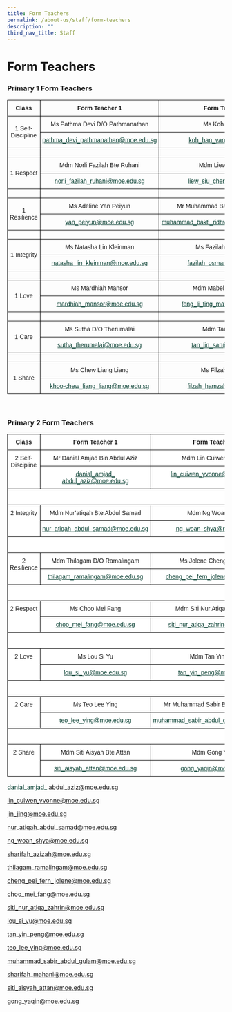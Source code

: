 ```yaml
---
title: Form Teachers
permalink: /about-us/staff/form-teachers
description: ""
third_nav_title: Staff
---
```

<h1><b>Form Teachers</h1></b>

<h3>Primary 1 Form Teachers</h3>

<table style="border-collapse:collapse;border-spacing:0" class="tg"><thead><tr><th style="border-color:#000000;border-style:solid;border-width:1px;font-family:Arial, sans-serif;font-size:14px;font-weight:bold;overflow:hidden;padding:10px 5px;text-align:center;vertical-align:middle;word-break:normal">Class</th><th style="border-color:#000000;border-style:solid;border-width:1px;font-family:Arial, sans-serif;font-size:14px;font-weight:bold;overflow:hidden;padding:10px 5px;text-align:center;vertical-align:middle;word-break:normal">Form Teacher 1</th><th style="border-color:#000000;border-style:solid;border-width:1px;font-family:Arial, sans-serif;font-size:14px;font-weight:bold;overflow:hidden;padding:10px 5px;text-align:center;vertical-align:middle;word-break:normal">Form Teacher 2</th></tr></thead><tbody><tr><td style="border-color:#000000;border-style:solid;border-width:1px;font-family:Arial, sans-serif;font-size:14px;overflow:hidden;padding:10px 5px;text-align:center;vertical-align:middle;word-break:normal" rowspan="2">1 Self-Discipline</td><td style="border-color:#000000;border-style:solid;border-width:1px;font-family:Arial, sans-serif;font-size:14px;overflow:hidden;padding:10px 5px;text-align:center;vertical-align:middle;word-break:normal">Ms Pathma Devi D/O Pathmanathan</td><td style="border-color:#000000;border-style:solid;border-width:1px;font-family:Arial, sans-serif;font-size:14px;overflow:hidden;padding:10px 5px;text-align:center;vertical-align:middle;word-break:normal">Ms Koh Han Yan</td></tr><tr><td style="border-color:#000000;border-style:solid;border-width:1px;font-family:Arial, sans-serif;font-size:14px;overflow:hidden;padding:10px 5px;text-align:center;vertical-align:middle;word-break:normal"><a href="mailto:pathma_devi_pathmanathan@moe.edu.sg" style="margin: 0px; outline: 0px; padding: 0px; color: rgb(3, 60, 46); text-decoration: underline;">pathma_devi_pathmanathan@moe.edu.sg</a><td style="border-color:#000000;border-style:solid;border-width:1px;font-family:Arial, sans-serif;font-size:14px;overflow:hidden;padding:10px 5px;text-align:center;vertical-align:middle;word-break:normal"><a href="mailto:koh_han_yan@moe.edu.sg" style="margin: 0px; outline: 0px; padding: 0px; color: rgb(3, 60, 46); text-decoration: underline;">koh_han_yan@moe.edu.sg</a></tr><tr><td style="border-color:#000000;border-style:solid;border-width:1px;font-family:Arial, sans-serif;font-size:14px;overflow:hidden;padding:10px 5px;text-align:center;vertical-align:middle;word-break:normal"></td><td style="border-color:#000000;border-style:solid;border-width:1px;font-family:Arial, sans-serif;font-size:14px;overflow:hidden;padding:10px 5px;text-align:center;vertical-align:middle;word-break:normal"></td><td style="border-color:#000000;border-style:solid;border-width:1px;font-family:Arial, sans-serif;font-size:14px;overflow:hidden;padding:10px 5px;text-align:center;vertical-align:middle;word-break:normal"></td></tr><tr><td style="border-color:#000000;border-style:solid;border-width:1px;font-family:Arial, sans-serif;font-size:14px;overflow:hidden;padding:10px 5px;text-align:center;vertical-align:middle;word-break:normal" rowspan="2">1 Respect</td><td style="border-color:#000000;border-style:solid;border-width:1px;font-family:Arial, sans-serif;font-size:14px;overflow:hidden;padding:10px 5px;text-align:center;vertical-align:middle;word-break:normal">Mdm Norli Fazilah Bte Ruhani</td><td style="border-color:#000000;border-style:solid;border-width:1px;font-family:Arial, sans-serif;font-size:14px;overflow:hidden;padding:10px 5px;text-align:center;vertical-align:middle;word-break:normal">Mdm Liew Siu Chen</td></tr><tr><td style="border-color:#000000;border-style:solid;border-width:1px;font-family:Arial, sans-serif;font-size:14px;overflow:hidden;padding:10px 5px;text-align:center;vertical-align:middle;word-break:normal"><a href="mailto:norli_fazilah_ruhani@moe.edu.sg" style="margin: 0px; outline: 0px; padding: 0px; color: rgb(3, 60, 46); text-decoration: underline;">norli_fazilah_ruhani@moe.edu.sg</a></td><td style="border-color:#000000;border-style:solid;border-width:1px;font-family:Arial, sans-serif;font-size:14px;overflow:hidden;padding:10px 5px;text-align:center;vertical-align:middle;word-break:normal"><a href="mailto:liew_siu_chen@moe.edu.sg" style="margin: 0px; outline: 0px; padding: 0px; color: rgb(3, 60, 46); text-decoration: underline;">liew_siu_chen@moe.edu.sg</a></td></tr><tr><td style="border-color:#000000;border-style:solid;border-width:1px;font-family:Arial, sans-serif;font-size:14px;overflow:hidden;padding:10px 5px;text-align:center;vertical-align:middle;word-break:normal"></td><td style="border-color:#000000;border-style:solid;border-width:1px;font-family:Arial, sans-serif;font-size:14px;overflow:hidden;padding:10px 5px;text-align:center;vertical-align:middle;word-break:normal"></td><td style="border-color:#000000;border-style:solid;border-width:1px;font-family:Arial, sans-serif;font-size:14px;overflow:hidden;padding:10px 5px;text-align:center;vertical-align:middle;word-break:normal"></td></tr><tr><td style="border-color:#000000;border-style:solid;border-width:1px;font-family:Arial, sans-serif;font-size:14px;overflow:hidden;padding:10px 5px;text-align:center;vertical-align:middle;word-break:normal" rowspan="2">1 Resilience</td><td style="border-color:#000000;border-style:solid;border-width:1px;font-family:Arial, sans-serif;font-size:14px;overflow:hidden;padding:10px 5px;text-align:center;vertical-align:middle;word-break:normal">Ms Adeline Yan Peiyun</td><td style="border-color:#000000;border-style:solid;border-width:1px;font-family:Arial, sans-serif;font-size:14px;overflow:hidden;padding:10px 5px;text-align:center;vertical-align:middle;word-break:normal">Mr Muhammad Bakti Ridhwan Mohd</td></tr><tr><td style="border-color:#000000;border-style:solid;border-width:1px;font-family:Arial, sans-serif;font-size:14px;overflow:hidden;padding:10px 5px;text-align:center;vertical-align:middle;word-break:normal"><a href="mailto:yan_peiyun@moe.edu.sg" style="margin: 0px; outline: 0px; padding: 0px; color: rgb(3, 60, 46); text-decoration: underline;">yan_peiyun@moe.edu.sg</a></td><td style="border-color:#000000;border-style:solid;border-width:1px;font-family:Arial, sans-serif;font-size:14px;overflow:hidden;padding:10px 5px;text-align:center;vertical-align:middle;word-break:normal"><a href="mailto:muhammad_bakti_ridhwan_mohd@moe.edu.sg" style="margin: 0px; outline: 0px; padding: 0px; color: rgb(3, 60, 46); text-decoration: underline;">muhammad_bakti_ridhwan_mohd@moe.edu.sg</a></td></tr><tr><td style="border-color:#000000;border-style:solid;border-width:1px;font-family:Arial, sans-serif;font-size:14px;overflow:hidden;padding:10px 5px;text-align:center;vertical-align:middle;word-break:normal"></td><td style="border-color:#000000;border-style:solid;border-width:1px;font-family:Arial, sans-serif;font-size:14px;overflow:hidden;padding:10px 5px;text-align:center;vertical-align:middle;word-break:normal"></td><td style="border-color:#000000;border-style:solid;border-width:1px;font-family:Arial, sans-serif;font-size:14px;overflow:hidden;padding:10px 5px;text-align:center;vertical-align:middle;word-break:normal"></td></tr><tr><td style="border-color:#000000;border-style:solid;border-width:1px;font-family:Arial, sans-serif;font-size:14px;overflow:hidden;padding:10px 5px;text-align:center;vertical-align:middle;word-break:normal" rowspan="2">1 Integrity</td><td style="border-color:#000000;border-style:solid;border-width:1px;font-family:Arial, sans-serif;font-size:14px;overflow:hidden;padding:10px 5px;text-align:center;vertical-align:middle;word-break:normal">Ms Natasha Lin Kleinman</td><td style="border-color:#000000;border-style:solid;border-width:1px;font-family:Arial, sans-serif;font-size:14px;overflow:hidden;padding:10px 5px;text-align:center;vertical-align:middle;word-break:normal">Ms Fazilah bte Osman</td></tr><tr><td style="border-color:#000000;border-style:solid;border-width:1px;font-family:Arial, sans-serif;font-size:14px;overflow:hidden;padding:10px 5px;text-align:center;vertical-align:middle;word-break:normal"><a href="mailto:natasha_lin_kleinman@moe.edu.sg" style="margin: 0px; outline: 0px; padding: 0px; color: rgb(3, 60, 46); text-decoration: underline;">natasha_lin_kleinman@moe.edu.sg</a></td><td style="border-color:#000000;border-style:solid;border-width:1px;font-family:Arial, sans-serif;font-size:14px;overflow:hidden;padding:10px 5px;text-align:center;vertical-align:middle;word-break:normal"><a href="mailto:fazilah_osman@moe.edu.sg" style="margin: 0px; outline: 0px; padding: 0px; color: rgb(3, 60, 46); text-decoration: underline;">fazilah_osman@moe.edu.sg</a></td></tr><tr><td style="border-color:#000000;border-style:solid;border-width:1px;font-family:Arial, sans-serif;font-size:14px;overflow:hidden;padding:10px 5px;text-align:center;vertical-align:middle;word-break:normal"></td><td style="border-color:#000000;border-style:solid;border-width:1px;font-family:Arial, sans-serif;font-size:14px;overflow:hidden;padding:10px 5px;text-align:center;vertical-align:middle;word-break:normal"></td><td style="border-color:#000000;border-style:solid;border-width:1px;font-family:Arial, sans-serif;font-size:14px;overflow:hidden;padding:10px 5px;text-align:center;vertical-align:middle;word-break:normal"></td></tr><tr><td style="border-color:#000000;border-style:solid;border-width:1px;font-family:Arial, sans-serif;font-size:14px;overflow:hidden;padding:10px 5px;text-align:center;vertical-align:middle;word-break:normal" rowspan="2">1 Love</td><td style="border-color:#000000;border-style:solid;border-width:1px;font-family:Arial, sans-serif;font-size:14px;overflow:hidden;padding:10px 5px;text-align:center;vertical-align:middle;word-break:normal">Ms Mardhiah Mansor</td><td style="border-color:#000000;border-style:solid;border-width:1px;font-family:Arial, sans-serif;font-size:14px;overflow:hidden;padding:10px 5px;text-align:center;vertical-align:middle;word-break:normal">Mdm Mabel Feng Li Ting</td></tr><tr><td style="border-color:#000000;border-style:solid;border-width:1px;font-family:Arial, sans-serif;font-size:14px;overflow:hidden;padding:10px 5px;text-align:center;vertical-align:middle;word-break:normal"><a href="mailto:mardhiah_mansor@moe.edu.sg" style="margin: 0px; outline: 0px; padding: 0px; color: rgb(3, 60, 46); text-decoration: underline;">mardhiah_mansor@moe.edu.sg</a></td><td style="border-color:#000000;border-style:solid;border-width:1px;font-family:Arial, sans-serif;font-size:14px;overflow:hidden;padding:10px 5px;text-align:center;vertical-align:middle;word-break:normal"><a href="mailto:feng_li_ting_mabel@moe.edu.sg" style="margin: 0px; outline: 0px; padding: 0px; color: rgb(3, 60, 46); text-decoration: underline;">feng_li_ting_mabel@moe.edu.sg</a></td></tr><tr><td style="border-color:#000000;border-style:solid;border-width:1px;font-family:Arial, sans-serif;font-size:14px;overflow:hidden;padding:10px 5px;text-align:center;vertical-align:middle;word-break:normal"></td><td style="border-color:#000000;border-style:solid;border-width:1px;font-family:Arial, sans-serif;font-size:14px;overflow:hidden;padding:10px 5px;text-align:center;vertical-align:middle;word-break:normal"></td><td style="border-color:#000000;border-style:solid;border-width:1px;font-family:Arial, sans-serif;font-size:14px;overflow:hidden;padding:10px 5px;text-align:center;vertical-align:middle;word-break:normal"></td></tr><tr><td style="border-color:#000000;border-style:solid;border-width:1px;font-family:Arial, sans-serif;font-size:14px;overflow:hidden;padding:10px 5px;text-align:center;vertical-align:middle;word-break:normal" rowspan="2">1 Care</td><td style="border-color:#000000;border-style:solid;border-width:1px;font-family:Arial, sans-serif;font-size:14px;overflow:hidden;padding:10px 5px;text-align:center;vertical-align:middle;word-break:normal">Ms Sutha D/O Therumalai</td><td style="border-color:#000000;border-style:solid;border-width:1px;font-family:Arial, sans-serif;font-size:14px;overflow:hidden;padding:10px 5px;text-align:center;vertical-align:middle;word-break:normal">Mdm Tan Lin San</td></tr><tr><td style="border-color:#000000;border-style:solid;border-width:1px;font-family:Arial, sans-serif;font-size:14px;overflow:hidden;padding:10px 5px;text-align:center;vertical-align:middle;word-break:normal"><a href="mailto:sutha_therumalai@moe.edu.sg" style="margin: 0px; outline: 0px; padding: 0px; color: rgb(3, 60, 46); text-decoration: underline;">sutha_therumalai@moe.edu.sg</a></td><td style="border-color:#000000;border-style:solid;border-width:1px;font-family:Arial, sans-serif;font-size:14px;overflow:hidden;padding:10px 5px;text-align:center;vertical-align:middle;word-break:normal"> <a href="mailto:tan_lin_san@moe.edu.sg" style="margin: 0px; outline: 0px; padding: 0px; color: rgb(3, 60, 46); text-decoration: underline;">tan_lin_san@moe.edu.sg</a></td></tr><tr><td style="border-color:#000000;border-style:solid;border-width:1px;font-family:Arial, sans-serif;font-size:14px;overflow:hidden;padding:10px 5px;text-align:center;vertical-align:middle;word-break:normal"></td><td style="border-color:#000000;border-style:solid;border-width:1px;font-family:Arial, sans-serif;font-size:14px;overflow:hidden;padding:10px 5px;text-align:center;vertical-align:middle;word-break:normal"></td><td style="border-color:#000000;border-style:solid;border-width:1px;font-family:Arial, sans-serif;font-size:14px;overflow:hidden;padding:10px 5px;text-align:center;vertical-align:middle;word-break:normal"></td></tr><tr><td style="border-color:#000000;border-style:solid;border-width:1px;font-family:Arial, sans-serif;font-size:14px;overflow:hidden;padding:10px 5px;text-align:center;vertical-align:middle;word-break:normal" rowspan="2">1 Share</td><td style="border-color:#000000;border-style:solid;border-width:1px;font-family:Arial, sans-serif;font-size:14px;overflow:hidden;padding:10px 5px;text-align:center;vertical-align:middle;word-break:normal">Ms Chew Liang Liang</td><td style="border-color:#000000;border-style:solid;border-width:1px;font-family:Arial, sans-serif;font-size:14px;overflow:hidden;padding:10px 5px;text-align:center;vertical-align:middle;word-break:normal">Ms Filzah Hamzah</td></tr><tr><td style="border-color:#000000;border-style:solid;border-width:1px;font-family:Arial, sans-serif;font-size:14px;overflow:hidden;padding:10px 5px;text-align:center;vertical-align:middle;word-break:normal"><a href="mailto:khoo-chew_liang_liang@moe.edu.sg" style="margin: 0px; outline: 0px; padding: 0px; color: rgb(3, 60, 46); text-decoration: underline;">khoo-chew_liang_liang@moe.edu.sg</a></td><td style="border-color:#000000;border-style:solid;border-width:1px;font-family:Arial, sans-serif;font-size:14px;overflow:hidden;padding:10px 5px;text-align:center;vertical-align:middle;word-break:normal"><a href="mailto:filzah_hamzah@moe.edu.sg" style="margin: 0px; outline: 0px; padding: 0px; color: rgb(3, 60, 46); text-decoration: underline;">filzah_hamzah@moe.edu.sg</a></td></tr></tbody></table>

<br>

<h3>Primary 2 Form Teachers</h3>

<table style="border-collapse:collapse;border-spacing:0" class="tg"><thead><tr><th style="background-color:#FFF;border-color:#000000;border-style:solid;border-width:1px;font-family:Arial, sans-serif;font-size:14px;font-weight:bold;overflow:hidden;padding:10px 5px;text-align:center;vertical-align:top;word-break:normal">Class</th><th style="background-color:#FFF;border-color:#000000;border-style:solid;border-width:1px;font-family:Arial, sans-serif;font-size:14px;font-weight:bold;overflow:hidden;padding:10px 5px;text-align:center;vertical-align:top;word-break:normal">Form Teacher 1</th><th style="background-color:#FFF;border-color:#000000;border-style:solid;border-width:1px;font-family:Arial, sans-serif;font-size:14px;font-weight:bold;overflow:hidden;padding:10px 5px;text-align:center;vertical-align:top;word-break:normal">Form Teacher 2</th><th style="background-color:#FFF;border-color:black;border-style:solid;border-width:1px;font-family:Arial, sans-serif;font-size:14px;font-weight:normal;overflow:hidden;padding:10px 5px;text-align:center;vertical-align:top;word-break:normal">Form Teacher 3</th></tr></thead><tbody><tr><td style="background-color:#FFF;border-color:#000000;border-style:solid;border-width:1px;font-family:Arial, sans-serif;font-size:14px;overflow:hidden;padding:10px 5px;text-align:center;vertical-align:top;word-break:normal" rowspan="2">2 Self-Discipline</td><td style="background-color:#FFF;border-color:#000000;border-style:solid;border-width:1px;font-family:Arial, sans-serif;font-size:14px;overflow:hidden;padding:10px 5px;text-align:center;vertical-align:top;word-break:normal">Mr Danial Amjad Bin Abdul Aziz</td><td style="background-color:#FFF;border-color:#000000;border-style:solid;border-width:1px;font-family:Arial, sans-serif;font-size:14px;overflow:hidden;padding:10px 5px;text-align:center;vertical-align:top;word-break:normal">Mdm Lin Cuiwen Yvonne</td><td style="background-color:#FFF;border-color:black;border-style:solid;border-width:1px;font-family:Arial, sans-serif;font-size:14px;overflow:hidden;padding:10px 5px;text-align:center;vertical-align:top;word-break:normal">Ms Jin Jing</td></tr><tr><td style="background-color:#FFF;border-color:#000000;border-style:solid;border-width:1px;color:#033C2E;font-family:Arial, sans-serif;font-size:14px;overflow:hidden;padding:10px 5px;text-align:center;text-decoration:underline;vertical-align:top;word-break:normal"><a href="mailto:danial_amjad_%20abdul_aziz@moe.edu.sg"><span style="text-decoration:underline;color:#033C2E">danial_amjad_ abdul_aziz@moe.edu.sg</span></a></td><td style="background-color:#FFF;border-color:#000000;border-style:solid;border-width:1px;color:#033C2E;font-family:Arial, sans-serif;font-size:14px;overflow:hidden;padding:10px 5px;text-align:center;text-decoration:underline;vertical-align:top;word-break:normal"><a href="mailto:lin_cuiwen_yvonne@moe.edu.sg"><span style="text-decoration:underline;color:#033C2E">lin_cuiwen_yvonne@moe.edu.sg</span></a></td><td style="background-color:#FFF;border-color:black;border-style:solid;border-width:1px;color:#033C2E;font-family:Arial, sans-serif;font-size:14px;overflow:hidden;padding:10px 5px;text-align:center;text-decoration:underline;vertical-align:top;word-break:normal"><a href="mailto:jin_jing@moe.edu.sg"><span style="text-decoration:underline;color:#033C2E">jin_jing@moe.edu.sg</span></a></td></tr><tr><td style="background-color:#FFF;border-color:#000000;border-style:solid;border-width:1px;font-family:Arial, sans-serif;font-size:14px;overflow:hidden;padding:10px 5px;text-align:center;vertical-align:top;word-break:normal" colspan="4"> &nbsp;&nbsp;&nbsp;</td></tr><tr><td style="background-color:#FFF;border-color:#000000;border-style:solid;border-width:1px;font-family:Arial, sans-serif;font-size:14px;overflow:hidden;padding:10px 5px;text-align:center;vertical-align:top;word-break:normal" rowspan="2">2 Integrity</td><td style="background-color:#FFF;border-color:#000000;border-style:solid;border-width:1px;font-family:Arial, sans-serif;font-size:14px;overflow:hidden;padding:10px 5px;text-align:center;vertical-align:top;word-break:normal">Mdm Nur’atiqah Bte Abdul Samad</td><td style="background-color:#FFF;border-color:#000000;border-style:solid;border-width:1px;font-family:Arial, sans-serif;font-size:14px;overflow:hidden;padding:10px 5px;text-align:center;vertical-align:top;word-break:normal">Mdm Ng Woan Shya</td><td style="background-color:#FFF;border-color:black;border-style:solid;border-width:1px;font-family:Arial, sans-serif;font-size:14px;overflow:hidden;padding:10px 5px;text-align:center;vertical-align:top;word-break:normal">Mdm Sharifah Azizah</td></tr><tr><td style="background-color:#FFF;border-color:#000000;border-style:solid;border-width:1px;color:#033C2E;font-family:Arial, sans-serif;font-size:14px;overflow:hidden;padding:10px 5px;text-align:center;text-decoration:underline;vertical-align:top;word-break:normal"><a href="mailto:nur_atiqah_abdul_samad@moe.edu.sg"><span style="text-decoration:underline;color:#033C2E">nur_atiqah_abdul_samad@moe.edu.sg</span></a></td><td style="background-color:#FFF;border-color:#000000;border-style:solid;border-width:1px;color:#033C2E;font-family:Arial, sans-serif;font-size:14px;overflow:hidden;padding:10px 5px;text-align:center;text-decoration:underline;vertical-align:top;word-break:normal"><a href="mailto:ng_woan_shya@moe.edu.sg"><span style="text-decoration:underline;color:#033C2E">ng_woan_shya@moe.edu.sg</span></a></td><td style="background-color:#FFF;border-color:black;border-style:solid;border-width:1px;color:#033C2E;font-family:Arial, sans-serif;font-size:14px;overflow:hidden;padding:10px 5px;text-align:center;text-decoration:underline;vertical-align:top;word-break:normal"><a href="mailto:ng_woan_shya@moe.edu.sg"><span style="text-decoration:underline;color:#033C2E">sharifah_azizah@moe.edu.sg</span></a></td></tr><tr><td style="background-color:#FFF;border-color:#000000;border-style:solid;border-width:1px;font-family:Arial, sans-serif;font-size:14px;overflow:hidden;padding:10px 5px;text-align:center;vertical-align:top;word-break:normal" colspan="4"> &nbsp;&nbsp;&nbsp;</td></tr><tr><td style="background-color:#FFF;border-color:#000000;border-style:solid;border-width:1px;font-family:Arial, sans-serif;font-size:14px;overflow:hidden;padding:10px 5px;text-align:center;vertical-align:top;word-break:normal" rowspan="2">2 Resilience</td><td style="background-color:#FFF;border-color:#000000;border-style:solid;border-width:1px;font-family:Arial, sans-serif;font-size:14px;overflow:hidden;padding:10px 5px;text-align:center;vertical-align:top;word-break:normal">Mdm Thilagam D/O Ramalingam</td><td style="background-color:#FFF;border-color:#000000;border-style:solid;border-width:1px;font-family:Arial, sans-serif;font-size:14px;overflow:hidden;padding:10px 5px;text-align:center;vertical-align:top;word-break:normal">Ms Jolene Cheng Pei Fern</td><td style="background-color:#FFF;border-color:black;border-style:solid;border-width:1px;font-family:Arial, sans-serif;font-size:14px;overflow:hidden;padding:10px 5px;text-align:center;vertical-align:top;word-break:normal" rowspan="2"> <br></td></tr><tr><td style="background-color:#FFF;border-color:#000000;border-style:solid;border-width:1px;color:#033C2E;font-family:Arial, sans-serif;font-size:14px;overflow:hidden;padding:10px 5px;text-align:center;text-decoration:underline;vertical-align:top;word-break:normal"><a href="mailto:thilagam_ramalingam@moe.edu.sg"><span style="text-decoration:underline;color:#033C2E">thilagam_ramalingam@moe.edu.sg</span></a></td><td style="background-color:#FFF;border-color:#000000;border-style:solid;border-width:1px;color:#033C2E;font-family:Arial, sans-serif;font-size:14px;overflow:hidden;padding:10px 5px;text-align:center;text-decoration:underline;vertical-align:top;word-break:normal"><a href="mailto:cheng_pei_fern_jolene@moe.edu.sg"><span style="text-decoration:underline;color:#033C2E">cheng_pei_fern_jolene@moe.edu.sg</span></a></td></tr><tr><td style="background-color:#FFF;border-color:#000000;border-style:solid;border-width:1px;font-family:Arial, sans-serif;font-size:14px;overflow:hidden;padding:10px 5px;text-align:center;vertical-align:top;word-break:normal" colspan="4"> &nbsp;&nbsp;&nbsp;</td></tr><tr><td style="background-color:#FFF;border-color:#000000;border-style:solid;border-width:1px;font-family:Arial, sans-serif;font-size:14px;overflow:hidden;padding:10px 5px;text-align:center;vertical-align:top;word-break:normal" rowspan="2">2 Respect</td><td style="background-color:#FFF;border-color:#000000;border-style:solid;border-width:1px;font-family:Arial, sans-serif;font-size:14px;overflow:hidden;padding:10px 5px;text-align:center;vertical-align:top;word-break:normal">Ms Choo Mei Fang</td><td style="background-color:#FFF;border-color:#000000;border-style:solid;border-width:1px;font-family:Arial, sans-serif;font-size:14px;overflow:hidden;padding:10px 5px;text-align:center;vertical-align:top;word-break:normal">Mdm Siti Nur Atiqa Bte Zahrin</td><td style="background-color:#FFF;border-color:black;border-style:solid;border-width:1px;font-family:Arial, sans-serif;font-size:14px;overflow:hidden;padding:10px 5px;text-align:center;vertical-align:top;word-break:normal" rowspan="2"> <br></td></tr><tr><td style="background-color:#FFF;border-color:#000000;border-style:solid;border-width:1px;color:#033C2E;font-family:Arial, sans-serif;font-size:14px;overflow:hidden;padding:10px 5px;text-align:center;text-decoration:underline;vertical-align:top;word-break:normal"><a href="mailto:choo_mei_fang@moe.edu.sg"><span style="text-decoration:underline;color:#033C2E">choo_mei_fang@moe.edu.sg</span></a></td><td style="background-color:#FFF;border-color:#000000;border-style:solid;border-width:1px;color:#033C2E;font-family:Arial, sans-serif;font-size:14px;overflow:hidden;padding:10px 5px;text-align:center;text-decoration:underline;vertical-align:top;word-break:normal"><a href="mailto:siti_nur_atiqa_zahrin@moe.edu.sg"><span style="text-decoration:underline;color:#033C2E">siti_nur_atiqa_zahrin@moe.edu.sg</span></a></td></tr><tr><td style="background-color:#FFF;border-color:#000000;border-style:solid;border-width:1px;font-family:Arial, sans-serif;font-size:14px;overflow:hidden;padding:10px 5px;text-align:center;vertical-align:top;word-break:normal" colspan="4"> &nbsp;&nbsp;&nbsp;</td></tr><tr><td style="background-color:#FFF;border-color:#000000;border-style:solid;border-width:1px;font-family:Arial, sans-serif;font-size:14px;overflow:hidden;padding:10px 5px;text-align:center;vertical-align:top;word-break:normal" rowspan="2">2 Love</td><td style="background-color:#FFF;border-color:#000000;border-style:solid;border-width:1px;font-family:Arial, sans-serif;font-size:14px;overflow:hidden;padding:10px 5px;text-align:center;vertical-align:top;word-break:normal">Ms Lou Si Yu</td><td style="background-color:#FFF;border-color:#000000;border-style:solid;border-width:1px;font-family:Arial, sans-serif;font-size:14px;overflow:hidden;padding:10px 5px;text-align:center;vertical-align:top;word-break:normal">Mdm Tan Yin Peng</td><td style="background-color:#FFF;border-color:black;border-style:solid;border-width:1px;font-family:Arial, sans-serif;font-size:14px;overflow:hidden;padding:10px 5px;text-align:center;vertical-align:top;word-break:normal" rowspan="2"> <br></td></tr><tr><td style="background-color:#FFF;border-color:#000000;border-style:solid;border-width:1px;color:#033C2E;font-family:Arial, sans-serif;font-size:14px;overflow:hidden;padding:10px 5px;text-align:center;text-decoration:underline;vertical-align:top;word-break:normal"><a href="mailto:lou_si_yu@moe.edu.sg"><span style="text-decoration:underline;color:#033C2E">lou_si_yu@moe.edu.sg</span></a></td><td style="background-color:#FFF;border-color:#000000;border-style:solid;border-width:1px;color:#033C2E;font-family:Arial, sans-serif;font-size:14px;overflow:hidden;padding:10px 5px;text-align:center;text-decoration:underline;vertical-align:top;word-break:normal"><a href="mailto:tan_yin_peng@moe.edu.sg"><span style="text-decoration:underline;color:#033C2E">tan_yin_peng@moe.edu.sg</span></a></td></tr><tr><td style="background-color:#FFF;border-color:#000000;border-style:solid;border-width:1px;font-family:Arial, sans-serif;font-size:14px;overflow:hidden;padding:10px 5px;text-align:center;vertical-align:top;word-break:normal" colspan="4"> &nbsp;&nbsp;&nbsp;</td></tr><tr><td style="background-color:#FFF;border-color:#000000;border-style:solid;border-width:1px;font-family:Arial, sans-serif;font-size:14px;overflow:hidden;padding:10px 5px;text-align:center;vertical-align:top;word-break:normal" rowspan="2">2 Care</td><td style="background-color:#FFF;border-color:#000000;border-style:solid;border-width:1px;font-family:Arial, sans-serif;font-size:14px;overflow:hidden;padding:10px 5px;text-align:center;vertical-align:top;word-break:normal">Ms Teo Lee Ying</td><td style="background-color:#FFF;border-color:#000000;border-style:solid;border-width:1px;font-family:Arial, sans-serif;font-size:14px;overflow:hidden;padding:10px 5px;text-align:center;vertical-align:top;word-break:normal">Mr Muhammad Sabir Bin Abdul Gulam</td><td style="background-color:#FFF;border-color:black;border-style:solid;border-width:1px;font-family:Arial, sans-serif;font-size:14px;overflow:hidden;padding:10px 5px;text-align:center;vertical-align:top;word-break:normal">Mdm Sharifah Mahani</td></tr><tr><td style="background-color:#FFF;border-color:#000000;border-style:solid;border-width:1px;color:#033C2E;font-family:Arial, sans-serif;font-size:14px;overflow:hidden;padding:10px 5px;text-align:center;text-decoration:underline;vertical-align:top;word-break:normal"><a href="mailto:teo_lee_ying@moe.edu.sg"><span style="text-decoration:underline;color:#033C2E">teo_lee_ying@moe.edu.sg</span></a></td><td style="background-color:#FFF;border-color:#000000;border-style:solid;border-width:1px;color:#033C2E;font-family:Arial, sans-serif;font-size:14px;overflow:hidden;padding:10px 5px;text-align:center;text-decoration:underline;vertical-align:top;word-break:normal"><a href="mailto:muhammad_sabir_abdul_gulam@moe.edu.sg"><span style="text-decoration:underline;color:#033C2E">muhammad_sabir_abdul_gulam@moe.edu.sg</span></a></td><td style="background-color:#FFF;border-color:black;border-style:solid;border-width:1px;color:#033C2E;font-family:Arial, sans-serif;font-size:14px;overflow:hidden;padding:10px 5px;text-align:center;text-decoration:underline;vertical-align:top;word-break:normal"><a href="mailto:sharifah_mahani@moe.edu.sg"><span style="text-decoration:underline;color:#033C2E">sharifah_mahani@moe.edu.sg</span></a></td></tr><tr><td style="background-color:#FFF;border-color:#000000;border-style:solid;border-width:1px;font-family:Arial, sans-serif;font-size:14px;overflow:hidden;padding:10px 5px;text-align:center;vertical-align:top;word-break:normal" colspan="4"> &nbsp;&nbsp;&nbsp;</td></tr><tr><td style="background-color:#FFF;border-color:#000000;border-style:solid;border-width:1px;font-family:Arial, sans-serif;font-size:14px;overflow:hidden;padding:10px 5px;text-align:center;vertical-align:top;word-break:normal" rowspan="2">2 Share</td><td style="background-color:#FFF;border-color:#000000;border-style:solid;border-width:1px;font-family:Arial, sans-serif;font-size:14px;overflow:hidden;padding:10px 5px;text-align:center;vertical-align:top;word-break:normal">Mdm Siti Aisyah Bte Attan</td><td style="background-color:#FFF;border-color:#000000;border-style:solid;border-width:1px;font-family:Arial, sans-serif;font-size:14px;overflow:hidden;padding:10px 5px;text-align:center;vertical-align:top;word-break:normal">Mdm Gong Yaqin</td><td style="background-color:#FFF;border-color:black;border-style:solid;border-width:1px;font-family:Arial, sans-serif;font-size:14px;overflow:hidden;padding:10px 5px;text-align:center;vertical-align:top;word-break:normal" rowspan="2"> <br></td></tr><tr><td style="background-color:#FFF;border-color:#000000;border-style:solid;border-width:1px;color:#033C2E;font-family:Arial, sans-serif;font-size:14px;overflow:hidden;padding:10px 5px;text-align:center;text-decoration:underline;vertical-align:top;word-break:normal"><a href="mailto:siti_aisyah_attan@moe.edu.sg"><span style="text-decoration:underline;color:#033C2E">siti_aisyah_attan@moe.edu.sg</span></a></td><td style="background-color:#FFF;border-color:#000000;border-style:solid;border-width:1px;color:#033C2E;font-family:Arial, sans-serif;font-size:14px;overflow:hidden;padding:10px 5px;text-align:center;text-decoration:underline;vertical-align:top;word-break:normal"><a href="mailto:gong_yaqin@moe.edu.sg"><span style="text-decoration:underline;color:#033C2E">gong_yaqin@moe.edu.sg</span></a></td></tr></tbody></table>



<a href="mailto:danial_amjad_%20abdul_aziz@moe.edu.sg" style="margin: 0px; outline: 0px; padding: 0px; color: rgb(3, 60, 46); text-decoration: underline;">danial_amjad_ abdul_aziz@moe.edu.sg</a>

<a href="mailto:lin_cuiwen_yvonne@moe.edu.sg" style="margin: 0px; outline: 0px; padding: 0px; color: rgb(3, 60, 46); text-decoration: underline;">lin_cuiwen_yvonne@moe.edu.sg</a>

<a href="mailto:jin_jing@moe.edu.sg" style="margin: 0px; outline: 0px; padding: 0px; color: rgb(3, 60, 46); text-decoration: underline;">jin_jing@moe.edu.sg</a>

<a href="mailto:nur_atiqah_abdul_samad@moe.edu.sg" style="margin: 0px; outline: 0px; padding: 0px; color: rgb(3, 60, 46); text-decoration: underline;">nur_atiqah_abdul_samad@moe.edu.sg</a>

<a href="mailto:ng_woan_shya@moe.edu.sg" style="margin: 0px; outline: 0px; padding: 0px; color: rgb(3, 60, 46); text-decoration: underline;">ng_woan_shya@moe.edu.sg</a>

<a href="mailto:ng_woan_shya@moe.edu.sg" style="margin: 0px; outline: 0px; padding: 0px; color: rgb(3, 60, 46); text-decoration: underline;">sharifah_azizah@moe.edu.sg</a>

<a href="mailto:thilagam_ramalingam@moe.edu.sg" style="margin: 0px; outline: 0px; padding: 0px; color: rgb(3, 60, 46); text-decoration: underline;">thilagam_ramalingam@moe.edu.sg</a>

<a href="mailto:cheng_pei_fern_jolene@moe.edu.sg" style="margin: 0px; outline: 0px; padding: 0px; color: rgb(3, 60, 46); text-decoration: underline;">cheng_pei_fern_jolene@moe.edu.sg</a>

<a href="mailto:choo_mei_fang@moe.edu.sg" style="margin: 0px; outline: 0px; padding: 0px; color: rgb(3, 60, 46); text-decoration: underline;">choo_mei_fang@moe.edu.sg</a>

<a href="mailto:siti_nur_atiqa_zahrin@moe.edu.sg" style="margin: 0px; outline: 0px; padding: 0px; color: rgb(3, 60, 46); text-decoration: underline;">siti_nur_atiqa_zahrin@moe.edu.sg</a> 

<a href="mailto:lou_si_yu@moe.edu.sg" style="margin: 0px; outline: 0px; padding: 0px; color: rgb(3, 60, 46); text-decoration: underline;">lou_si_yu@moe.edu.sg</a>

<a href="mailto:tan_yin_peng@moe.edu.sg" style="margin: 0px; outline: 0px; padding: 0px; color: rgb(3, 60, 46); text-decoration: underline;">tan_yin_peng@moe.edu.sg</a>

<a href="mailto:teo_lee_ying@moe.edu.sg" style="margin: 0px; outline: 0px; padding: 0px; color: rgb(3, 60, 46); text-decoration: underline;">teo_lee_ying@moe.edu.sg</a>

<a href="mailto:muhammad_sabir_abdul_gulam@moe.edu.sg" style="margin: 0px; outline: 0px; padding: 0px; color: rgb(3, 60, 46); text-decoration: underline;">muhammad_sabir_abdul_gulam@moe.edu.sg</a>

<a href="mailto:sharifah_mahani@moe.edu.sg" style="margin: 0px; outline: 0px; padding: 0px; color: rgb(3, 60, 46); text-decoration: underline;">sharifah_mahani@moe.edu.sg</a>

<a href="mailto:siti_aisyah_attan@moe.edu.sg" style="margin: 0px; outline: 0px; padding: 0px; color: rgb(3, 60, 46); text-decoration: underline;">siti_aisyah_attan@moe.edu.sg</a>

<a href="mailto:gong_yaqin@moe.edu.sg" style="margin: 0px; outline: 0px; padding: 0px; color: rgb(3, 60, 46); text-decoration: underline;">gong_yaqin@moe.edu.sg</a>